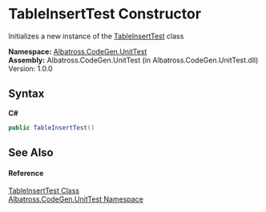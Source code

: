 # TableInsertTest Constructor 
 

Initializes a new instance of the <a href="F90401EF.md">TableInsertTest</a> class

**Namespace:**&nbsp;<a href="56BAD780.md">Albatross.CodeGen.UnitTest</a><br />**Assembly:**&nbsp;Albatross.CodeGen.UnitTest (in Albatross.CodeGen.UnitTest.dll) Version: 1.0.0

## Syntax

**C#**<br />
``` C#
public TableInsertTest()
```


## See Also


#### Reference
<a href="F90401EF.md">TableInsertTest Class</a><br /><a href="56BAD780.md">Albatross.CodeGen.UnitTest Namespace</a><br />